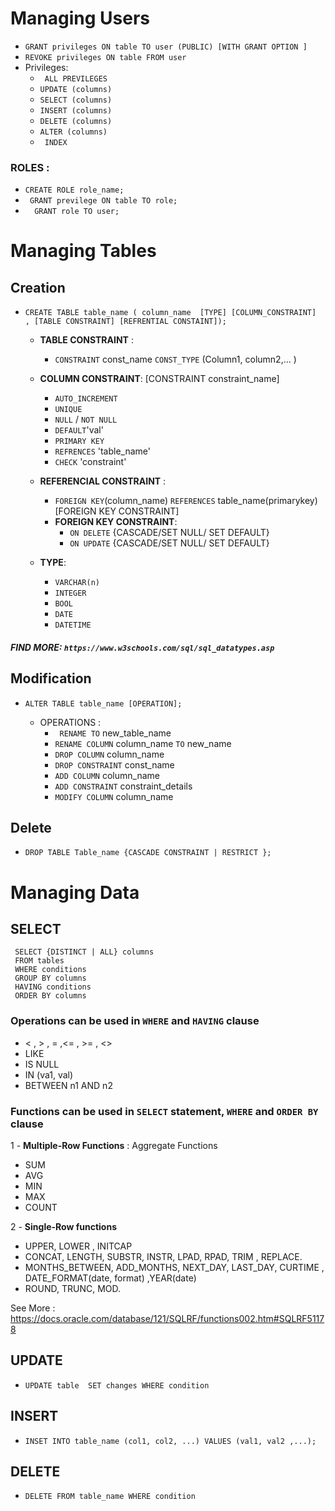 
# Managing Users
  - ``GRANT privileges ON table TO user (PUBLIC) [WITH GRANT OPTION ]``
  - ``REVOKE privileges ON table FROM user``
- Privileges: 
    - `` ALL PREVILEGES``
    - ``UPDATE (columns)``
    - ``SELECT (columns)``
    - ``INSERT (columns)``
    - ``DELETE (columns)``
    - ``ALTER (columns)``
    - `` INDEX``
###  ROLES : 
- ``
    CREATE ROLE role_name; 
``
- `` 
   GRANT previlege ON table TO role; 
``
- ``  
 GRANT role TO user; 
``

# Managing Tables

## Creation 
  - ``CREATE TABLE table_name ( column_name  [TYPE] [COLUMN_CONSTRAINT]  , [TABLE CONSTRAINT] [REFRENTIAL CONSTAINT]);``
     
       - **TABLE CONSTRAINT** :
         - ``CONSTRAINT`` const_name ``CONST_TYPE`` (Column1, column2,... )
      - **COLUMN CONSTRAINT**: 
      [CONSTRAINT constraint_name]
          -  `` AUTO_INCREMENT ``
         -  ``UNIQUE``
         -  ``NULL`` / ``NOT NULL`` 
         -  ``DEFAULT``'val'
         -  ``PRIMARY KEY``
         -  ``REFRENCES`` 'table_name'
         -  ``CHECK`` 'constraint'
    
      - **REFERENCIAL CONSTRAINT** :
        - ``FOREIGN KEY``(column_name) ``REFERENCES`` table_name(primarykey) [FOREIGN KEY CONSTRAINT]
        - **FOREIGN KEY CONSTRAINT**: 
           - ``ON DELETE`` {CASCADE/SET NULL/ SET DEFAULT}
           - ``ON UPDATE`` {CASCADE/SET NULL/ SET DEFAULT}   
              
      - **TYPE**: 
        - ``VARCHAR(n)``
        - ``INTEGER`` 
        - ``BOOL``
        - ``DATE``
        - ``DATETIME``
     
  ##### FIND MORE: `https://www.w3schools.com/sql/sql_datatypes.asp`
       
                  
## Modification
- ``ALTER TABLE table_name [OPERATION];``

 
    - OPERATIONS :
      - `` RENAME TO`` new_table_name
      - ``RENAME COLUMN`` column_name ``TO`` new_name
      - ``DROP COLUMN`` column_name
      - ``DROP CONSTRAINT`` const_name
      - ``ADD COLUMN`` column_name
      - ``ADD CONSTRAINT`` constraint_details
      - ``MODIFY COLUMN`` column_name
      

## Delete 
  - ``DROP TABLE Table_name {CASCADE CONSTRAINT | RESTRICT };``
# Managing Data
## SELECT 
 
     SELECT {DISTINCT | ALL} columns
     FROM tables 
     WHERE conditions
     GROUP BY columns 
     HAVING conditions
     ORDER BY columns 
     
 ### Operations can be used in ``WHERE`` and ``HAVING`` clause 
 
   - < , > , = ,<= , >= , <>
   - LIKE
   - IS NULL
   - IN (va1, val)
   - BETWEEN n1 AND n2

### Functions can be used in ``SELECT`` statement, ``WHERE`` and ``ORDER BY`` clause
    
1 - **Multiple-Row Functions** : Aggregate Functions

   - SUM
   - AVG
   - MIN
   - MAX
   - COUNT
   
2  - **Single-Row functions** 
 
   - UPPER, LOWER , INITCAP
   - CONCAT, LENGTH, SUBSTR, INSTR, LPAD, RPAD, TRIM , REPLACE.
   - MONTHS_BETWEEN, ADD_MONTHS, NEXT_DAY, LAST_DAY, CURTIME , DATE_FORMAT(date, format) ,YEAR(date)
   - ROUND, TRUNC, MOD.
   
  See More : https://docs.oracle.com/database/121/SQLRF/functions002.htm#SQLRF51178

## UPDATE
- ``
  UPDATE table 
  SET changes
  WHERE condition
  ``
## INSERT

- ``INSET INTO table_name (col1, col2, ...) VALUES (val1, val2 ,...);``

## DELETE
- ``DELETE FROM table_name WHERE condition``
